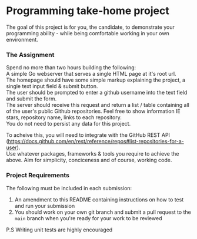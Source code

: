 # Programming take-home project
The goal of this project is for you, the candidate, to demonstrate your programming ability - while being comfortable working in your own environment.

### The Assignment
Spend no more than two hours building the following:  
A simple Go webserver that serves a single HTML page at it's root url.  
The homepage should have some simple markup explaining the project, a single text input field & submit button.  
The user should be prompted to enter a github username into the text field and submit the form.  
The server should receive this request and return a list / table containing all of the user's public Github repositories. Feel free to show information IE stars, repository name, links to each repository.  
You do not need to persist any data for this project.

To acheive this, you will need to integrate with the GitHub REST API (https://docs.github.com/en/rest/reference/repos#list-repositories-for-a-user).  
Use whatever packages, frameworks & tools you require to achieve the above. Aim for simplicity, conciceness and of course, working code.

### Project Requirements
The following must be included in each submission:

1. An amendment to this README containing instructions on how to test and run your submission
2. You should work on your own git branch and submit a pull request to the `main` branch when you're ready for your work to be reviewed

P.S Writing unit tests are highly encouraged
